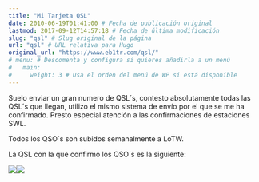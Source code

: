 ```yaml
---
title: "Mi Tarjeta QSL"
date: 2010-06-19T01:41:00 # Fecha de publicación original
lastmod: 2017-09-12T14:57:18 # Fecha de última modificación
slug: "qsl" # Slug original de la página
url: "qsl" # URL relativa para Hugo
original_url: "https://www.eb1tr.com/qsl/"
# menu: # Descomenta y configura si quieres añadirla a un menú
#   main:
#     weight: 3 # Usa el orden del menú de WP si está disponible
---
```


Suelo enviar un gran numero de QSL´s, contesto absolutamente todas las QSL´s que llegan, utilizo el mismo sistema de envío por el que se me ha confirmado. Presto especial atención a las confirmaciones de estaciones SWL.

Todos los QSO´s son subidos semanalmente a LoTW.

La QSL con la que confirmo los QSO´s es la siguiente:

![](https://www.eb1tr.info/wp-content/uploads/2010/06/2017-qsl-frontal.png)![](https://www.eb1tr.info/wp-content/uploads/2010/06/2017-qsl-reverso.png)

